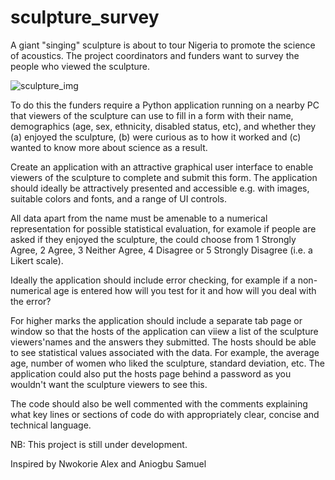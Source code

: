 # sculpture_survey

A giant "singing" sculpture is about to tour Nigeria to promote the science of acoustics. The project coordinators and funders want to survey the people who viewed the sculpture.

![sculpture_img](https://user-images.githubusercontent.com/42210784/228900214-9f2e8404-8e85-477e-bce4-cc3394eec890.jpg)

To do this the funders require a Python application running on a nearby PC that viewers of the sculpture can use to fill in a form with their name, demographics (age, sex, ethnicity, disabled status, etc), and whether they (a) enjoyed the sculpture, (b) were curious as to how it worked and (c) wanted to know more about science as a result.

Create an application with an attractive graphical user interface to enable viewers of the sculpture to complete and submit this form. The application should ideally be attractively presented and accessible e.g. with images, suitable colors and fonts, and a range of UI controls.

All data apart from the name must be amenable to a numerical representation for possible statistical evaluation, for examole if people are asked if they enjoyed the sculpture, the could choose from 1 Strongly Agree, 2 Agree, 3 Neither Agree, 4 Disagree or 5 Strongly Disagree (i.e. a Likert scale).

Ideally the application should include error checking, for example if a non-numerical age is entered how will you test for it and how will you deal with the error?

For higher marks the application should include a separate tab page or window so that the hosts of the application can viiew a list of the sculpture viewers'names and the answers they submitted. The hosts should be able to see statistical values associated with the data. For example, the average age, number of women who liked the sculpture, standard deviation, etc. The application could also put the hosts page behind a password as you wouldn't want the sculpture viewers to see this.

The code should also be well commented with the comments explaining what key lines or sections of code do with appropriately clear, concise and technical language. 



NB: This project is still under development.

Inspired by Nwokorie Alex and Aniogbu Samuel
